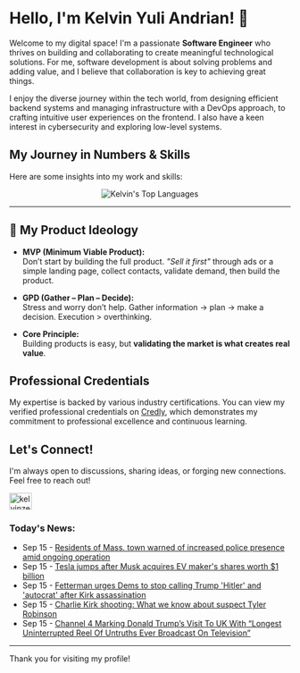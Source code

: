 # Hello, I'm Kelvin Yuli Andrian! 👋

Welcome to my digital space! I'm a passionate **Software Engineer** who thrives on building and collaborating to create meaningful technological solutions. For me, software development is about solving problems and adding value, and I believe that collaboration is key to achieving great things.

I enjoy the diverse journey within the tech world, from designing efficient backend systems and managing infrastructure with a DevOps approach, to crafting intuitive user experiences on the frontend. I also have a keen interest in cybersecurity and exploring low-level systems.

## My Journey in Numbers & Skills

Here are some insights into my work and skills:

<p align="center">
  <img src="https://github-readme-stats.vercel.app/api/top-langs/?username=kelvinzer0&layout=compact&theme=radical" alt="Kelvin's Top Languages" />
</p>

---

## 🚀 My Product Ideology

- **MVP (Minimum Viable Product):**  
  Don’t start by building the full product. *"Sell it first"* through ads or a simple landing page, collect contacts, validate demand, then build the product.

- **GPD (Gather – Plan – Decide):**  
  Stress and worry don’t help. Gather information → plan → make a decision. Execution > overthinking.

- **Core Principle:**  
  Building products is easy, but **validating the market is what creates real value**.

## Professional Credentials

My expertise is backed by various industry certifications. You can view my verified professional credentials on [Credly](https://www.credly.com/users/kelvin-yuli-andrian/badges), which demonstrates my commitment to professional excellence and continuous learning.

## Let's Connect!

I'm always open to discussions, sharing ideas, or forging new connections. Feel free to reach out!

<p align="left">
    <a href="https://linkedin.com/in/kelvinzero" target="blank"><img align="center" src="https://cdn.jsdelivr.net/npm/simple-icons@3.0.1/icons/linkedin.svg" alt="kelvinzero" height="30" width="40" /></a>
</p>

### Today's News:

<!-- feed start -->
- Sep 15 - [Residents of Mass. town warned of increased police presence amid ongoing operation](https://www.yahoo.com/news/articles/residents-mass-town-warned-increased-114231698.html)
- Sep 15 - [Tesla jumps after Musk acquires EV maker's shares worth $1 billion](https://tech.yahoo.com/business/articles/tesla-jumps-musk-acquires-ev-113539265.html)
- Sep 15 - [Fetterman urges Dems to stop calling Trump 'Hitler' and 'autocrat' after Kirk assassination](https://www.yahoo.com/news/articles/fetterman-urges-dems-stop-calling-110015526.html)
- Sep 15 - [Charlie Kirk shooting: What we know about suspect Tyler Robinson](https://www.yahoo.com/news/videos/charlie-kirk-shooting-know-suspect-104739477.html)
- Sep 15 - [Channel 4 Marking Donald Trump’s Visit To UK With “Longest Uninterrupted Reel Of Untruths Ever Broadcast On Television”](https://www.yahoo.com/news/articles/channel-4-marking-donald-trump-100004256.html)
<!-- feed end -->

---

Thank you for visiting my profile!
